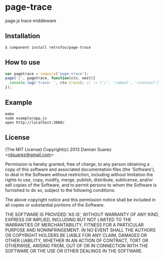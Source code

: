 
# page-trace

  page.js trace middleware

## Installation

    $ component install retrofox/page-trace

## How to use

```js
var pagetrace = require('page-trace');
page('/', pagetrace, function(ctx, next){
  console.log('trace: ', ctx.trace); // -> ['/', '/about', '/contact']
});
```

## Example
```
make
node example/app.js
open http://localhost:3000/
```

## License

(The MIT License)
Copyright(c) 2013 Damian Suarez &lt;rdsuarez@gmail.com&gt;

Permission is hereby granted, free of charge, to any person obtaining
a copy of this software and associated documentation files (the
'Software'), to deal in the Software without restriction, including
without limitation the rights to use, copy, modify, merge, publish,
distribute, sublicense, and/or sell copies of the Software, and to
permit persons to whom the Software is furnished to do so, subject to
the following conditions:

The above copyright notice and this permission notice shall be
included in all copies or substantial portions of the Software.

THE SOFTWARE IS PROVIDED 'AS IS', WITHOUT WARRANTY OF ANY KIND,
EXPRESS OR IMPLIED, INCLUDING BUT NOT LIMITED TO THE WARRANTIES OF
MERCHANTABILITY, FITNESS FOR A PARTICULAR PURPOSE AND NONINFRINGEMENT.
IN NO EVENT SHALL THE AUTHORS OR COPYRIGHT HOLDERS BE LIABLE FOR ANY
CLAIM, DAMAGES OR OTHER LIABILITY, WHETHER IN AN ACTION OF CONTRACT,
TORT OR OTHERWISE, ARISING FROM, OUT OF OR IN CONNECTION WITH THE
SOFTWARE OR THE USE OR OTHER DEALINGS IN THE SOFTWARE.
